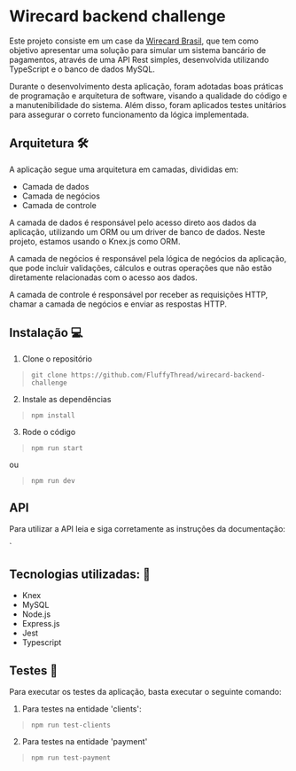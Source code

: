 # Wirecard backend challenge
Este projeto consiste em um case da [Wirecard Brasil](https://github.com/wirecardBrasil/challenge/tree/master/backend), que tem como objetivo apresentar uma solução para simular um sistema bancário de pagamentos, através de uma API Rest simples, desenvolvida utilizando TypeScript e o banco de dados MySQL.

Durante o desenvolvimento desta aplicação, foram adotadas boas práticas de programação e arquitetura de software, visando a qualidade do código e a manutenibilidade do sistema. Além disso, foram aplicados testes unitários para assegurar o correto funcionamento da lógica implementada.

## Arquitetura 🛠️

A aplicação segue uma arquitetura em camadas, divididas em:

-   Camada de dados
-   Camada de negócios
-   Camada de controle

A camada de dados é responsável pelo acesso direto aos dados da aplicação, utilizando um ORM ou um driver de banco de dados. Neste projeto, estamos usando o Knex.js como ORM.

A camada de negócios é responsável pela lógica de negócios da aplicação, que pode incluir validações, cálculos e outras operações que não estão diretamente relacionadas com o acesso aos dados.

A camada de controle é responsável por receber as requisições HTTP, chamar a camada de negócios e enviar as respostas HTTP.

## Instalação 💻

 1. Clone o repositório
 
 

> `git clone https://github.com/FluffyThread/wirecard-backend-challenge`

 2. Instale as dependências

> `npm install`

 3. Rode o código

> `npm run start`

ou

> `npm run dev`

## API 
Para utilizar a API leia e siga corretamente as instruções da documentação:

`

## Tecnologias utilizadas: 🚀

 - Knex
 - MySQL 
 - Node.js
 - Express.js
 - Jest
 - Typescript



## Testes 🎯

Para executar os testes da aplicação, basta executar o seguinte comando:

 1. Para testes na entidade 'clients':

> `npm run test-clients`

 2. Para testes na entidade 'payment'

> `npm run test-payment`
